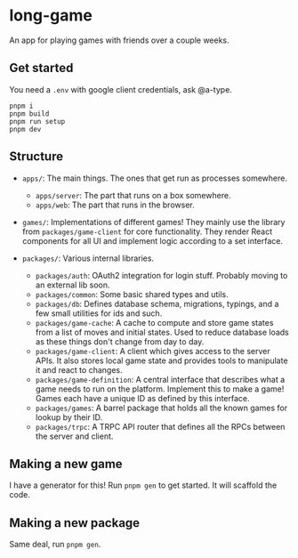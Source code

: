 # long-game

An app for playing games with friends over a couple weeks.

## Get started

You need a `.env` with google client credentials, ask @a-type.

```
pnpm i
pnpm build
pnpm run setup
pnpm dev
```

## Structure

- `apps/`: The main things. The ones that get run as processes somewhere.

  - `apps/server`: The part that runs on a box somewhere.
  - `apps/web`: The part that runs in the browser.

- `games/`: Implementations of different games! They mainly use the library from `packages/game-client` for core functionality. They render React components for all UI and implement logic according to a set interface.

- `packages/`: Various internal libraries.
  - `packages/auth`: OAuth2 integration for login stuff. Probably moving to an external lib soon.
  - `packages/common`: Some basic shared types and utils.
  - `packages/db`: Defines database schema, migrations, typings, and a few small utilities for ids and such.
  - `packages/game-cache`: A cache to compute and store game states from a list of moves and initial states. Used to reduce database loads as these things don't change from day to day.
  - `packages/game-client`: A client which gives access to the server APIs. It also stores local game state and provides tools to manipulate it and react to changes.
  - `packages/game-definition`: A central interface that describes what a game needs to run on the platform. Implement this to make a game! Games each have a unique ID as defined by this interface.
  - `packages/games`: A barrel package that holds all the known games for lookup by their ID.
  - `packages/trpc`: A TRPC API router that defines all the RPCs between the server and client.

## Making a new game

I have a generator for this! Run `pnpm gen` to get started. It will scaffold the code.

## Making a new package

Same deal, run `pnpm gen`.
